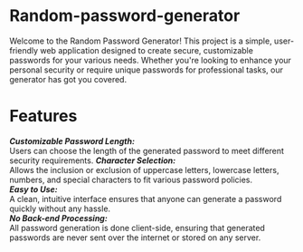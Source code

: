 # Random-password-generator
Welcome to the Random Password Generator! This project is a simple, user-friendly web application designed to create secure, customizable passwords for your various needs. Whether you're looking to enhance your personal security or require unique passwords for professional tasks, our generator has got you covered.

# Features
<b><i>Customizable Password Length:</b></i> <br>Users can choose the length of the generated password to meet different security requirements.
<b><i>Character Selection:</b></i> <br> Allows the inclusion or exclusion of uppercase letters, lowercase letters, numbers, and special characters to fit various password policies.<br>
<b><i>Easy to Use:</b></i> <br> A clean, intuitive interface ensures that anyone can generate a password quickly without any hassle.
<br><b><i>No Back-end Processing:</b></i> <br> All password generation is done client-side, ensuring that generated passwords are never sent over the internet or stored on any server.


